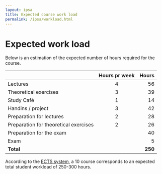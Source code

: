 ```yaml
---
layout: ipsa
title: Expected course work load
permalink: /ipsa/workload.html
---
```


# Expected work load

Below is an estimation of the expected number of hours required for the course.

|                                       | Hours pr week |  Hours  | 
|:--------------------------------------|:-------------:|--------:|
| Lectures                              |        4      |      56 | 
| Theoretical exercises                 |        3      |      39 | 
| Study Café                            |        1      |      14 |   
| Handins / project                     |        3      |      42 |   
| Preparation for lectures              |        2      |      28 |   
| Preparation for theoretical exercises |        2      |      26 |   
| Preparation for the exam              |               |      40 |   
| Exam                                  |               |       5 |   
| **Total**                             |               | **250** |

According to the [ECTS system](https://ufm.dk/uddannelse/anerkendelse-og-dokumentation/dokumentation/ects),
a 10 course corresponds to an expected total student workload of 250-300 hours.
